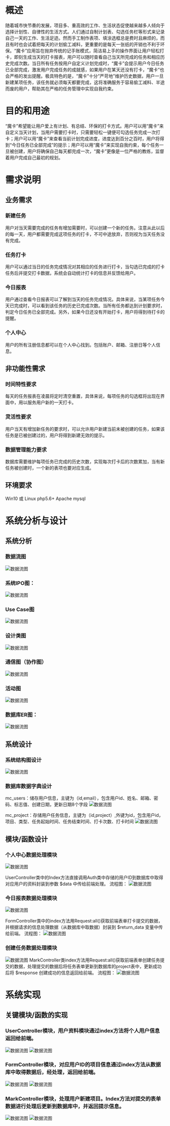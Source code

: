 概述
===

随着城市快节奏的发展，项目多、重高效的工作、生活状态促使越来越多人倾向于选择计划性、自律性的生活方式。人们通过自制计划表、勾选任务栏等形式来记录自己一天的工作、生活足迹。然而手工制作表项、填涂选框总是费时且麻烦的，而且有时也会试着把每天的计划偷工减料，更重要的是每天一张纸的开销也不利于环保。“魔卡”应用旨在抛弃传统的记手账模式，简洁易上手的操作界面让用户轻松打卡，即刻生成当天的打卡报表，用户可以随时查看自己当天所完成的任务和相应历史完成次数。当日所有任务按用户自定义计划完成时，“魔卡”会提示用户今日任务已全部完成，激发用户完成任务的成就感，如果用户在某天还没有打卡，“魔卡”也会严格的发出提醒。极具特色的是，“魔卡”十分“严苛地”维护历史数据，用户一旦新建某项任务，该任务就必须每天都要完成，这将准确服务于容易偷工减料、半途而废的用户，帮助其在严格的任务管理中实现自我约束。

目的和用途
===
“魔卡”希望能让用户爱上有计划、有总结、环保的打卡方式。用户可以用“魔卡”来自定义当天计划，当用户需要打卡时，只需要轻松一键便可勾选任务完成一次打卡；用户可以用“魔卡”来查看当前计划完成进度，进度达到百分之百时，用户将得到“今日任务已全部完成”的提示；用户可以用“魔卡”来实现自我约束，每个任务一旦被创建，用户将确保自己每天都完成一次，“魔卡”更像是一位严格的教练，监督着用户完成自己最初的规划。

需求说明
===

业务需求
---

### 新建任务
用户对当天需要完成的任务有增加需要时，可以创建一个新的任务。注意从此以后的每一天，用户都需要完成这项任务的打卡，不可中途放弃，否则视为当天任务没有完成。
### 任务打卡
用户可以通过当日的任务完成情况对其相应的任务进行打卡，当勾选已完成的打卡任务后并提交打卡数据，系统会自动统计打卡的信息并反馈给用户。
### 今日报表
用户通过查看今日报表可以了解到当天的任务完成情况。具体来说，当某项任务今天已完成时，可以看到该任务的历史已完成次数。当所有任务都达到计划要求时，判定今日任务已全部完成。另外，如果今日还没有开始打卡，用户将得到待打卡的提醒。
### 个人中心
用户的所有注册信息都可以在个人中心找到。包括账户、邮箱、注册日等个人信息。

非功能性需求
---

### 时间特性要求
每天的任务报表在凌晨将定时清空重置，具体来说，每项任务的勾选框将出现在界面中，用以服务用户新的一天打卡。
### 灵活性要求
用户当天有增加新任务的要求时，可以允许用户新建当前未被创建的任务，如果该任务是已被创建过的，用户将得到新建无效的提示。
### 数据管理能力要求
数据库需要维护每项任务已完成的历史次数，实现每次打卡后的次数累加，当有新任务被创建时，一个新的表项也要对应生成。

环境要求
---

Win10 或 Linux  php5.6+  Apache  mysql

系统分析与设计
===

系统分析
---

### 数据流图

![数据流图](./readme_img/shujuliutu.png)

### 系统IPO图：
![数据流图](./readme_img/IPO.png)

### Use Case图
![数据流图](./readme_img/UserCase.png)

### 设计类图
![数据流图](./readme_img/class.png)

### 通信图（协作图）
![数据流图](./readme_img/tongxin.png)

### 活动图
![数据流图](./readme_img/active.png)

### 数据库ER图：
![数据流图](./readme_img/ER.png)


系统设计
---

### 系统结构图设计
![数据流图](./readme_img/xitongjiegou.png)



### 数据库数据字典设计
mc_users：储存用户信息，主键为（id,email），包含用户id、姓名、邮箱、密码、标志值、创建日期，更新日期8个字段
![数据流图](./readme_img/users.png)

mc_project：存储用户任务信息，主键为（id,project）,外键为id，包含用户id，项目、类型、任务起始时间、任务结束时间、打卡次数、打卡时间
![数据流图](./readme_img/project.png)

模块/函数设计
---

### 个人中心数据处理模块
![数据流图](./readme_img/gerenzhongxin.png)

UserController类中的Index方法直接调用Auth类中存储的用户ID到数据库中取得对应用户的资料封装到参数 $data 中传给前端处理。
流程图：
![数据流图](./readme_img/gerenzhongxinliucheng.png)

###  今日报表数据处理模块

![数据流图](./readme_img/jinribaobiao.png)

FormController类中的index方法用Request:all()获取前端表单打卡提交的数据，并根据请求的信息处理数据（从数据库中取数据）封装到 $return_data 变量中传给前端。
流程图：
![数据流图](./readme_img/jinribaobiaoliucheng.png)



### 创建任务数据处理模块
![数据流图](./readme_img/chuangjainrenwu.png)
MarkController类index方法用Request:all()获取前端表单创建任务提交的数据，处理提交的数据后将任务表单更新到数据库的project表中，更新成功后将 $response 创建成功的信息返回给前端。
流程图：
![数据流图](./readme_img/chuangjianrenwuliucheng.png)


系统实现
===

关键模块/函数的实现
---

### UserController模块，用户资料模块通过index方法将个人用户信息返回给前端。
![数据流图](./readme_img/UserController1.png)
![数据流图](./readme_img/UserController2.png)

### FormController模块，对应用户ID的项目信息通过index方法从数据库中取得数据后，经处理，返回给前端。
![数据流图](./readme_img/FormController1.png)
![数据流图](./readme_img/FormController2.png)

### MarkController模块，处理用户新建项目。Index方法对提交的表单数据进行处理后更新到数据库中，并返回提示信息。
![数据流图](./readme_img/MarkController1.png)
![数据流图](./readme_img/MarkController2.png)

